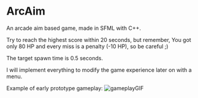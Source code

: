 # ArcAim
An arcade aim based game, made in SFML with C++.

Try to reach the highest score within 20 seconds, but remember, You got only 80 HP and every miss is a penalty (-10 HP), so be careful ;)

The target spawn time is 0.5 seconds.

I will implement everything to modify the game experience later on with a menu.

Example of early prototype gameplay:
![gameplayGIF](https://i.imgur.com/yf4gMYa.gif)

